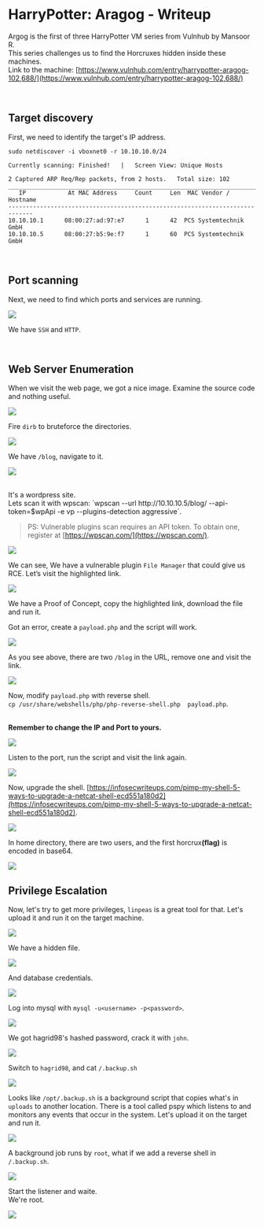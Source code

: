 #  HarryPotter: Aragog - Writeup 

Argog is the first of three HarryPotter VM series from Vulnhub by Mansoor R.<br />
This series challenges us to find the Horcruxes hidden inside these machines.<br />
Link to the machine: [https://www.vulnhub.com/entry/harrypotter-aragog-102,688/](https://www.vulnhub.com/entry/harrypotter-aragog-102,688/)

<br />

## Target discovery

First, we need to identify the target's IP address.

```
sudo netdiscover -i vboxnet0 -r 10.10.10.0/24

Currently scanning: Finished!   |   Screen View: Unique Hosts

2 Captured ARP Req/Rep packets, from 2 hosts.   Total size: 102
_____________________________________________________________________________
   IP            At MAC Address     Count     Len  MAC Vendor / Hostname
-----------------------------------------------------------------------------
10.10.10.1      08:00:27:ad:97:e7      1      42  PCS Systemtechnik GmbH
10.10.10.5      08:00:27:b5:9e:f7      1      60  PCS Systemtechnik GmbH
```
<br />

## Port scanning

Next, we need to find which ports and services are running.

![](Pics/nmap.png)

We have `SSH` and `HTTP`.

<br />

## Web Server Enumeration

When we visit the web page, we got a nice image. Examine the source code and nothing useful. 

![](Pics/web.png)
<br />

Fire `dirb` to bruteforce the directories.

![](Pics/dirb.png) 
<br />

We have `/blog`, navigate to it.
<br />

![](Pics/wp.png)

<br />
It's a wordpress site.
<br/>
Lets scan it with wpscan: `wpscan --url http://10.10.10.5/blog/ --api-token=$wpApi -e vp --plugins-detection aggressive`.
<br />

> PS: Vulnerable plugins scan requires an API token. To obtain one, register at [https://wpscan.com/](https://wpscan.com/).


![](Pics/wp2.png)

We can see, We have a vulnerable plugin `File Manager` that could give us RCE. Let’s visit the highlighted link.
<br />

![](Pics/wp3.png)
<br />

We have a Proof of Concept, copy the highlighted link, download the file and run it.

Got an error, create a `payload.php` and the script will work.

![](Pics/wp4.png)

As you see above, there are two `/blog` in the URL, remove one and visit the link. 

![](Pics/wp5.png)
<br />

Now, modify `payload.php`  with reverse shell.<br />
`cp /usr/share/webshells/php/php-reverse-shell.php  payload.php`.

<br />
<strong>Remember to change the IP and Port to yours.</strong>

![](Pics/php.png)
<br />

Listen to the port, run the script and visit the link again.

![](Pics/shell.png)
<br />

Now, upgrade the shell. [https://infosecwriteups.com/pimp-my-shell-5-ways-to-upgrade-a-netcat-shell-ecd551a180d2](https://infosecwriteups.com/pimp-my-shell-5-ways-to-upgrade-a-netcat-shell-ecd551a180d2).

![](Pics/shell2.png)
<br />

In home directory, there are two users, and the first horcrux<strong>(flag)</strong> is encoded in base64.

![](Pics/shell3.png)
<br />

## Privilege Escalation

Now, let's try to get more privileges, `linpeas` is a great tool for that. Let's upload it and run it on the target machine. 

![](Pics/shell4.png)
<br />

We have a hidden file. 

![](Pics/shell5.png)

And database credentials.

![](Pics/shell6.png)
<br />

Log into mysql with `mysql -u<username> -p<password>`.

![](Pics/mysql.png)
<br />

We got hagrid98's hashed password, crack it with `john`.

![](Pics/hash.png)
<br />

Switch to `hagrid98`, and cat `/.backup.sh`

![](Pics/user.png)
<br />

Looks like `/opt/.backup.sh` is a background script that copies what's in `uploads` to another location. There is a tool called pspy which listens to and monitors any events that occur in the system. Let's upload it on the target and run it.

![](Pics/pspy.png)
<br />

A background job runs by `root`, what if we add a reverse shell in `/.backup.sh`.

![](Pics/user2.png)
<br />

Start the listener and waite.<br />
We're root.

![](Pics/root.png)
